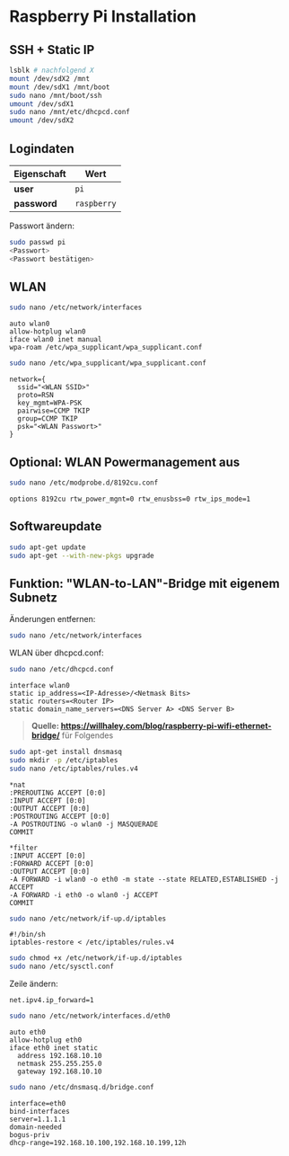# Raspberry Pi Installation
## SSH + Static IP
```bash
lsblk # nachfolgend X
mount /dev/sdX2 /mnt
mount /dev/sdX1 /mnt/boot
sudo nano /mnt/boot/ssh
umount /dev/sdX1
sudo nano /mnt/etc/dhcpcd.conf
umount /dev/sdX2
```

## Logindaten
| Eigenschaft     | Wert        |
| --------------- | ----------- |
| **user**        | `pi`        |
| **password**    | `raspberry` |

Passwort ändern:
```bash
sudo passwd pi
<Passwort>
<Passwort bestätigen>
```

## WLAN
```bash
sudo nano /etc/network/interfaces
```
```text
auto wlan0
allow-hotplug wlan0
iface wlan0 inet manual
wpa-roam /etc/wpa_supplicant/wpa_supplicant.conf
```
```bash
sudo nano /etc/wpa_supplicant/wpa_supplicant.conf
```
```text
network={
  ssid="<WLAN SSID>"
  proto=RSN
  key_mgmt=WPA-PSK
  pairwise=CCMP TKIP
  group=CCMP TKIP
  psk="<WLAN Passwort>"
}
```

## Optional: WLAN Powermanagement aus
```bash
sudo nano /etc/modprobe.d/8192cu.conf
```
```text
options 8192cu rtw_power_mgnt=0 rtw_enusbss=0 rtw_ips_mode=1
```

## Softwareupdate
```bash
sudo apt-get update
sudo apt-get --with-new-pkgs upgrade
```

## Funktion: "WLAN-to-LAN"-Bridge mit eigenem Subnetz
Änderungen entfernen:
```bash
sudo nano /etc/network/interfaces
```
WLAN über dhcpcd.conf:
```bash
sudo nano /etc/dhcpcd.conf
```
```text
interface wlan0
static ip_address=<IP-Adresse>/<Netmask Bits>
static routers=<Router IP>
static domain_name_servers=<DNS Server A> <DNS Server B>
```

> **Quelle: https://willhaley.com/blog/raspberry-pi-wifi-ethernet-bridge/** für Folgendes

```bash
sudo apt-get install dnsmasq
sudo mkdir -p /etc/iptables
sudo nano /etc/iptables/rules.v4
```
```text
*nat
:PREROUTING ACCEPT [0:0]
:INPUT ACCEPT [0:0]
:OUTPUT ACCEPT [0:0]
:POSTROUTING ACCEPT [0:0]
-A POSTROUTING -o wlan0 -j MASQUERADE
COMMIT

*filter
:INPUT ACCEPT [0:0]
:FORWARD ACCEPT [0:0]
:OUTPUT ACCEPT [0:0]
-A FORWARD -i wlan0 -o eth0 -m state --state RELATED,ESTABLISHED -j ACCEPT
-A FORWARD -i eth0 -o wlan0 -j ACCEPT
COMMIT
```
```bash
sudo nano /etc/network/if-up.d/iptables
```
```text
#!/bin/sh
iptables-restore < /etc/iptables/rules.v4
```
```bash
sudo chmod +x /etc/network/if-up.d/iptables
sudo nano /etc/sysctl.conf
```
Zeile ändern:
```text
net.ipv4.ip_forward=1
```
```bash
sudo nano /etc/network/interfaces.d/eth0
```
```text
auto eth0
allow-hotplug eth0
iface eth0 inet static
  address 192.168.10.10
  netmask 255.255.255.0
  gateway 192.168.10.10
```
```bash
sudo nano /etc/dnsmasq.d/bridge.conf
```
```text
interface=eth0
bind-interfaces
server=1.1.1.1
domain-needed
bogus-priv
dhcp-range=192.168.10.100,192.168.10.199,12h
```

